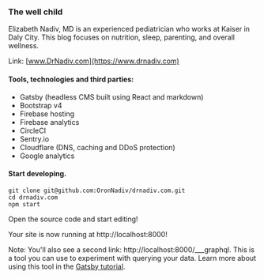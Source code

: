 ### The well child

Elizabeth Nadiv, MD is an experienced pediatrician who works at Kaiser in Daly City. This blog focuses on nutrition, sleep, parenting, and overall wellness.

Link: [www.DrNadiv.com](https://www.drnadiv.com)

#### Tools, technologies and third parties:

- Gatsby (headless CMS built using React and markdown)
- Bootstrap v4
- Firebase hosting
- Firebase analytics
- CircleCI
- Sentry.io
- Cloudflare (DNS, caching and DDoS protection)
- Google analytics

#### Start developing.

```
git clone git@github.com:OronNadiv/drnadiv.com.git
cd drnadiv.com
npm start
```

Open the source code and start editing!

Your site is now running at http://localhost:8000!

Note: You'll also see a second link: http://localhost:8000/\_\_\_graphql. This is a tool you can use to experiment with querying your data. Learn more about using this tool in the [Gatsby tutorial](https://www.gatsbyjs.org/tutorial/part-five/#introducing-graphiql).
